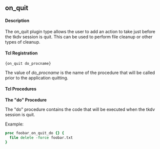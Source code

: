 ## on\_quit

#### Description

The on\_quit plugin type allows the user to add an action to take just before the tkdv session is quit.  This can be used to perform file cleanup or other types of cleanup.

#### Tcl Registration

`{on_quit do_procname}`
 
The value of _do\_procname_ is the name of the procedure that will be called prior to the application quitting.

#### Tcl Procedures
 
**The "do" Procedure**

The "do" procedure contains the code that will be executed when the tkdv session is quit.

Example:

```Tcl
proc foobar_on_quit_do {} {
  file delete -force foobar.txt
}
```